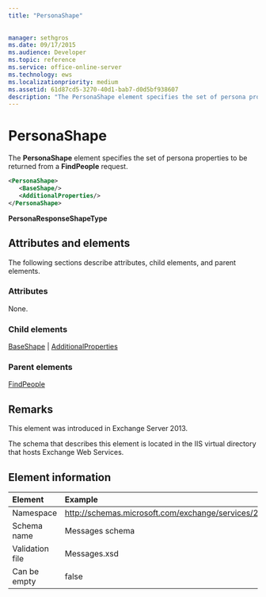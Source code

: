 ```yaml
---
title: "PersonaShape"
 
 
manager: sethgros
ms.date: 09/17/2015
ms.audience: Developer
ms.topic: reference
ms.service: office-online-server
ms.technology: ews
ms.localizationpriority: medium
ms.assetid: 61d87cd5-3270-40d1-bab7-d0d5bf938607
description: "The PersonaShape element specifies the set of persona properties to be returned from a FindPeople request."
---
```


# PersonaShape

The **PersonaShape** element specifies the set of persona properties to be returned from a **FindPeople** request. 
  
```XML
<PersonaShape>
   <BaseShape/>
   <AdditionalProperties/>
</PersonaShape>
```

 **PersonaResponseShapeType**
## Attributes and elements

The following sections describe attributes, child elements, and parent elements.
  
### Attributes

None.
  
### Child elements

[BaseShape](baseshape.md) | [AdditionalProperties](additionalproperties.md)
  
### Parent elements

[FindPeople](findpeople.md)
  
## Remarks

This element was introduced in Exchange Server 2013.
  
The schema that describes this element is located in the IIS virtual directory that hosts Exchange Web Services.
  
## Element information

| Element | Example |
|:-----|:-----|
|Namespace  <br/> |http://schemas.microsoft.com/exchange/services/2006/messages  <br/> |
|Schema name  <br/> |Messages schema  <br/> |
|Validation file  <br/> |Messages.xsd  <br/> |
|Can be empty  <br/> |false  <br/> |
   

